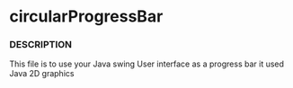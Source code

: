 # circularProgressBar

### DESCRIPTION
This file is to use your Java swing User interface as a progress bar it used Java 2D graphics


